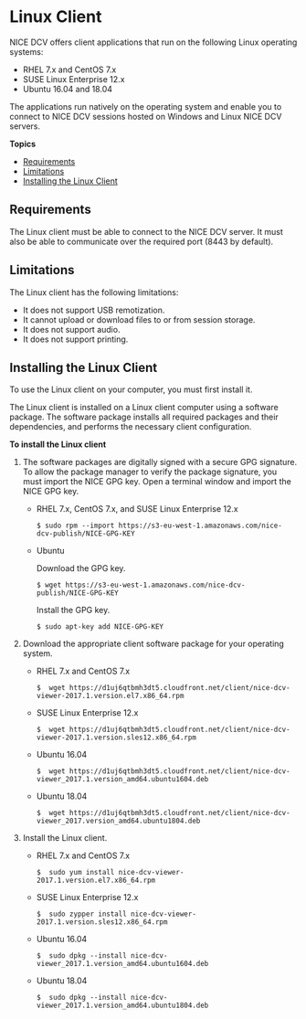 # Linux Client<a name="client-linux"></a>

NICE DCV offers client applications that run on the following Linux operating systems:
+ RHEL 7\.x and CentOS 7\.x
+ SUSE Linux Enterprise 12\.x
+ Ubuntu 16\.04 and 18\.04

The applications run natively on the operating system and enable you to connect to NICE DCV sessions hosted on Windows and Linux NICE DCV servers\.

**Topics**
+ [Requirements](#client-lin-requirements)
+ [Limitations](#client-linux-limitations)
+ [Installing the Linux Client](#client-linux-install)

## Requirements<a name="client-lin-requirements"></a>

The Linux client must be able to connect to the NICE DCV server\. It must also be able to communicate over the required port \(8443 by default\)\.

## Limitations<a name="client-linux-limitations"></a>

The Linux client has the following limitations:
+ It does not support USB remotization\.
+ It cannot upload or download files to or from session storage\.
+ It does not support audio\.
+ It does not support printing\.

## Installing the Linux Client<a name="client-linux-install"></a>

To use the Linux client on your computer, you must first install it\.

The Linux client is installed on a Linux client computer using a software package\. The software package installs all required packages and their dependencies, and performs the necessary client configuration\.

**To install the Linux client**

1. The software packages are digitally signed with a secure GPG signature\. To allow the package manager to verify the package signature, you must import the NICE GPG key\. Open a terminal window and import the NICE GPG key\.
   + RHEL 7\.x, CentOS 7\.x, and SUSE Linux Enterprise 12\.x

     ```
     $ sudo rpm --import https://s3-eu-west-1.amazonaws.com/nice-dcv-publish/NICE-GPG-KEY
     ```
   + Ubuntu

     Download the GPG key\.

     ```
     $ wget https://s3-eu-west-1.amazonaws.com/nice-dcv-publish/NICE-GPG-KEY
     ```

     Install the GPG key\.

     ```
     $ sudo apt-key add NICE-GPG-KEY
     ```

1. Download the appropriate client software package for your operating system\.
   + RHEL 7\.x and CentOS 7\.x

     ```
     $  wget https://d1uj6qtbmh3dt5.cloudfront.net/client/nice-dcv-viewer-2017.1.version.el7.x86_64.rpm
     ```
   + SUSE Linux Enterprise 12\.x

     ```
     $  wget https://d1uj6qtbmh3dt5.cloudfront.net/client/nice-dcv-viewer-2017.1.version.sles12.x86_64.rpm
     ```
   + Ubuntu 16\.04

     ```
     $  wget https://d1uj6qtbmh3dt5.cloudfront.net/client/nice-dcv-viewer_2017.1.version_amd64.ubuntu1604.deb
     ```
   + Ubuntu 18\.04

     ```
     $  wget https://d1uj6qtbmh3dt5.cloudfront.net/client/nice-dcv-viewer_2017.version_amd64.ubuntu1804.deb
     ```

1. Install the Linux client\.
   + RHEL 7\.x and CentOS 7\.x

     ```
     $  sudo yum install nice-dcv-viewer-2017.1.version.el7.x86_64.rpm
     ```
   + SUSE Linux Enterprise 12\.x

     ```
     $  sudo zypper install nice-dcv-viewer-2017.1.version.sles12.x86_64.rpm
     ```
   + Ubuntu 16\.04

     ```
     $  sudo dpkg --install nice-dcv-viewer_2017.1.version_amd64.ubuntu1604.deb
     ```
   + Ubuntu 18\.04

     ```
     $  sudo dpkg --install nice-dcv-viewer_2017.1.version_amd64.ubuntu1804.deb
     ```